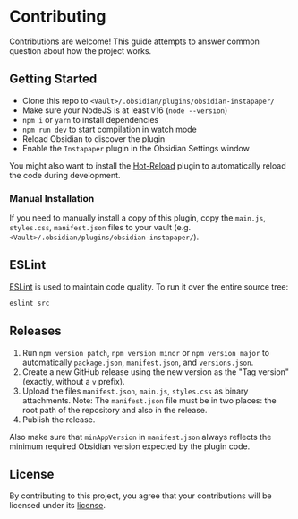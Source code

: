 # Contributing

Contributions are welcome! This guide attempts to answer common question about how the project works.

## Getting Started

- Clone this repo to `<Vault>/.obsidian/plugins/obsidian-instapaper/`
- Make sure your NodeJS is at least v16 (`node --version`)
- `npm i` or `yarn` to install dependencies
- `npm run dev` to start compilation in watch mode
- Reload Obsidian to discover the plugin
- Enable the `Instapaper` plugin in the Obsidian Settings window

You might also want to install the [Hot-Reload](https://github.com/pjeby/hot-reload) plugin to automatically reload the code during development.

### Manual Installation

If you need to manually install a copy of this plugin, copy the `main.js`, `styles.css`, `manifest.json` files to your vault (e.g. `<Vault>/.obsidian/plugins/obsidian-instapaper/`).

## ESLint

[ESLint](https://eslint.org/) is used to maintain code quality. To run it over the entire source tree:

```sh
eslint src
```

## Releases

1. Run `npm version patch`, `npm version minor` or `npm version major` to automatically `package.json`, `manifest.json`, and `versions.json`.
2. Create a new GitHub release using the new version as the "Tag version" (exactly, without a `v` prefix).
3. Upload the files `manifest.json`, `main.js`, `styles.css` as binary attachments. Note: The `manifest.json` file must be in two places: the root path of the repository and also in the release.
4. Publish the release.

Also make sure that `minAppVersion` in `manifest.json` always reflects the minimum required Obsidian version expected by the plugin code.

## License

By contributing to this project, you agree that your contributions will be licensed under its [license](LICENSE).